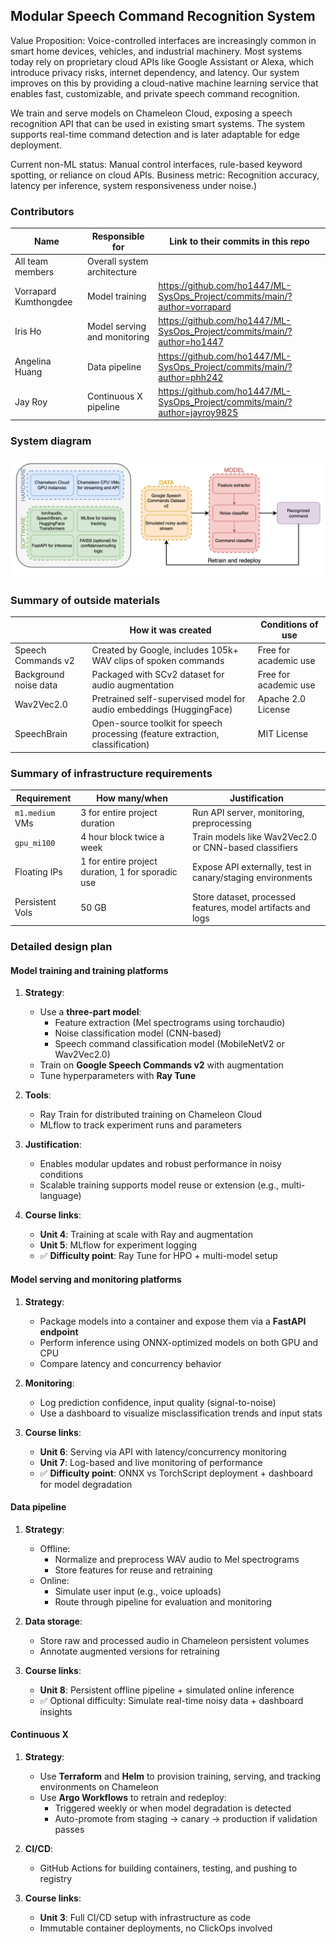 
## Modular Speech Command Recognition System

<!--
Discuss: Value proposition: Your will propose a machine learning system that can be 
used in an existing business or service. (You should not propose a system in which 
a new business or service would be developed around the machine learning system.) 
Describe the value proposition for the machine learning system. What’s the (non-ML) 
status quo used in the business or service? What business metric are you going to be 
judged on? (Note that the “service” does not have to be for general users; you can 
propose a system for a science problem, for example.)
-->
Value Proposition:
Voice-controlled interfaces are increasingly common in smart home devices, vehicles, and industrial machinery. Most systems today rely on proprietary cloud APIs like Google Assistant or Alexa, which introduce privacy risks, internet dependency, and latency. Our system improves on this by providing a cloud-native machine learning service that enables fast, customizable, and private speech command recognition.

We train and serve models on Chameleon Cloud, exposing a speech recognition API that can be used in existing smart systems. The system supports real-time command detection and is later adaptable for edge deployment.

Current non-ML status: Manual control interfaces, rule-based keyword spotting, or reliance on cloud APIs.
Business metric: Recognition accuracy, latency per inference, system responsiveness under noise.)

### Contributors

<!-- Table of contributors and their roles. First row: define responsibilities that are shared by the team. Then each row after that is: name of contributor, their role, and in the third column you will link to their contributions. If your project involves multiple repos, you will link to their contributions in all repos here. -->

| Name                            | Responsible for              | Link to their commits in this repo |
|---------------------------------|------------------------------|------------------------------------|
| All team members                | Overall system architecture  |                                    |
| Vorrapard Kumthongdee           | Model training               | https://github.com/ho1447/ML-SysOps_Project/commits/main/?author=vorrapard |
| Iris Ho                         | Model serving and monitoring | https://github.com/ho1447/ML-SysOps_Project/commits/main/?author=ho1447 |
| Angelina Huang                  | Data pipeline                | https://github.com/ho1447/ML-SysOps_Project/commits/main/?author=phh242 |
| Jay Roy                         | Continuous X pipeline        | https://github.com/ho1447/ML-SysOps_Project/commits/main/?author=jayroy9825|

### System diagram

<!-- Overall digram of system. Doesn't need polish, does need to show all the pieces. Must include: all the hardware, all the containers/software platforms, all the models, all the data. -->
![System diagram](system_diagram.png)

### Summary of outside materials

<!-- In a table, a row for each dataset, foundation model. Name of data/model, conditions under which it was created (ideally with links/references), conditions under which it may be used. -->

|                        | How it was created                                                             | Conditions of use      |
|------------------------|--------------------------------------------------------------------------------|------------------------|
| Speech Commands v2     | Created by Google, includes 105k+ WAV clips of spoken commands                 | Free for academic use  |
| Background noise data  | Packaged with SCv2 dataset for audio augmentation                              | Free for academic use  |
| Wav2Vec2.0             | Pretrained self-supervised model for audio embeddings (HuggingFace)            | Apache 2.0 License     |
| SpeechBrain            | Open-source toolkit for speech processing (feature extraction, classification) | MIT License            |


### Summary of infrastructure requirements

<!-- Itemize all your anticipated requirements: What (`m1.medium` VM, `gpu_mi100`), how much/when, justification. Include compute, floating IPs, persistent storage. The table below shows an example, it is not a recommendation. -->

| Requirement     | How many/when                                     | Justification                                               |
|-----------------|---------------------------------------------------|-------------------------------------------------------------|
| `m1.medium` VMs | 3 for entire project duration                     | Run API server, monitoring, preprocessing                   |
| `gpu_mi100`     | 4 hour block twice a week                         | Train models like Wav2Vec2.0 or CNN-based classifiers       |
| Floating IPs    | 1 for entire project duration, 1 for sporadic use | Expose API externally, test in canary/staging environments  |
| Persistent Vols | 50 GB                                             | Store dataset, processed features, model artifacts and logs |

### Detailed design plan

<!-- In each section, you should describe (1) your strategy, (2) the relevant parts of the diagram, (3) justification for your strategy, (4) relate back to lecture material, (5) include specific numbers. -->

#### Model training and training platforms

<!-- Make sure to clarify how you will satisfy the Unit 4 and Unit 5 requirements, and which optional "difficulty" points you are attempting. -->
1. **Strategy**:
   - Use a **three-part model**:
     - Feature extraction (Mel spectrograms using torchaudio)
     - Noise classification model (CNN-based)
     - Speech command classification model (MobileNetV2 or Wav2Vec2.0)
   - Train on **Google Speech Commands v2** with augmentation
   - Tune hyperparameters with **Ray Tune**

2. **Tools**:
   - Ray Train for distributed training on Chameleon Cloud
   - MLflow to track experiment runs and parameters

3. **Justification**:
   - Enables modular updates and robust performance in noisy conditions
   - Scalable training supports model reuse or extension (e.g., multi-language)

4. **Course links**:
   - **Unit 4**: Training at scale with Ray and augmentation
   - **Unit 5**: MLflow for experiment logging
   - ✅ **Difficulty point**: Ray Tune for HPO + multi-model setup


#### Model serving and monitoring platforms

<!-- Make sure to clarify how you will satisfy the Unit 6 and Unit 7 requirements,  and which optional "difficulty" points you are attempting. -->
1. **Strategy**:
   - Package models into a container and expose them via a **FastAPI endpoint**
   - Perform inference using ONNX-optimized models on both GPU and CPU
   - Compare latency and concurrency behavior

2. **Monitoring**:
   - Log prediction confidence, input quality (signal-to-noise)
   - Use a dashboard to visualize misclassification trends and input stats

3. **Course links**:
   - **Unit 6**: Serving via API with latency/concurrency monitoring
   - **Unit 7**: Log-based and live monitoring of performance
   - ✅ **Difficulty point**: ONNX vs TorchScript deployment + dashboard for model degradation

#### Data pipeline

<!-- Make sure to clarify how you will satisfy the Unit 8 requirements,  and which optional "difficulty" points you are attempting. -->
1. **Strategy**:
   - Offline:
     - Normalize and preprocess WAV audio to Mel spectrograms
     - Store features for reuse and retraining
   - Online:
     - Simulate user input (e.g., voice uploads)
     - Route through pipeline for evaluation and monitoring

2. **Data storage**:
   - Store raw and processed audio in Chameleon persistent volumes
   - Annotate augmented versions for retraining

3. **Course links**:
   - **Unit 8**: Persistent offline pipeline + simulated online inference
   - ✅ Optional difficulty: Simulate real-time noisy data + dashboard insights

#### Continuous X

<!-- Make sure to clarify how you will satisfy the Unit 3 requirements,  and which optional "difficulty" points you are attempting. -->
1. **Strategy**:
   - Use **Terraform** and **Helm** to provision training, serving, and tracking environments on Chameleon
   - Use **Argo Workflows** to retrain and redeploy:
     - Triggered weekly or when model degradation is detected
     - Auto-promote from staging → canary → production if validation passes

2. **CI/CD**:
   - GitHub Actions for building containers, testing, and pushing to registry

3. **Course links**:
   - **Unit 3**: Full CI/CD setup with infrastructure as code
   - Immutable container deployments, no ClickOps involved


